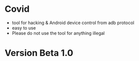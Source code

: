 # Covid

* tool for hacking & Android device control from adb protocol
* easy to use 
* Please do not use the tool for anything illegal

# Version Beta 1.0

